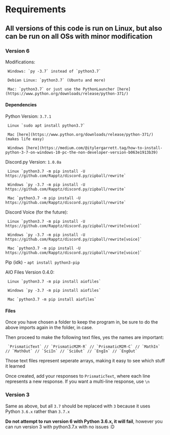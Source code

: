 # Requirements
## All versions of this code is run on Linux, but also can be run on all OSs with minor modification

### Version 6
Modifications:
     
     Windows: `py -3.7` instead of `python3.7`
     
     Debian Linux: `python3.7` (Ubuntu and more)
     
     Mac: `python3.7` or just use the PythonLauncher [here](https://www.python.org/downloads/release/python-371/)

#### Dependencies
Python Version: `3.7.1`

     Linux `sudo apt install python3.7`
     
     Mac [here](https://www.python.org/downloads/release/python-371/) (makes life easy)
     
     Windows [here](https://medium.com/@itylergarrett.tag/how-to-install-python-3-7-on-windows-10-pc-the-non-developer-version-b063e1913b39) 
     
Discord.py Version: `1.0.0a`
     
     Linux `python3.7 -m pip install -U https://github.com/Rapptz/discord.py/zipball/rewrite`
     
     Windows `py -3.7 -m pip install -U https://github.com/Rapptz/discord.py/zipball/rewrite`
     
     Mac `python3.7 -m pip install -U https://github.com/Rapptz/discord.py/zipball/rewrite`
     
Discord Voice (for the future): 
     
     Linux `python3.7 -m pip install -U https://github.com/Rapptz/discord.py/zipball/rewrite[voice]`
     
     Windows `py -3.7 -m pip install -U https://github.com/Rapptz/discord.py/zipball/rewrite[voice]`
     
     Mac `python3.7 -m pip install -U https://github.com/Rapptz/discord.py/zipball/rewrite[voice]`

Pip (idk) - `apt install python3-pip`

AIO Files Version 0.4.0:
     
     Linux `python3.7 -m pip install aiofiles`
     
     Windows `py -3.7 -m pip install aiofiles`
     
     Mac `python3.7 -m pip install aiofiles`
     
#### Files
Once you have chosen a folder to keep the program in, be sure to do the above imports again in the folder, in case.

Then proceed to make the following text files, yes the names are important:
     
     `PrismaticText` // `PrismaticM2M-R` // `PrismaticM2M-C` // `MathIn` // `MathOut` // `SciIn` // `SciOut` // `EngIn` // `EngOut`

Those text files represent seperate arrays, making it easy to see which stuff it learned

Once created, add your responses to `PrismaticText`, where each line represents a new response. If you want a multi-line response, use `\n`

### Version 3

Same as above, but all `3.7` should be replaced with `3` because it uses Python `3.6.x` rather than `3.7.x`

**Do not attempt to run version 6 with Python 3.6.x, it will fail**, however you can run version 3 with python3.7.x with no issues :D
